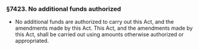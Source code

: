 ### §7423. No additional funds authorized
* No additional funds are authorized to carry out this Act, and the amendments made by this Act. This Act, and the amendments made by this Act, shall be carried out using amounts otherwise authorized or appropriated.
